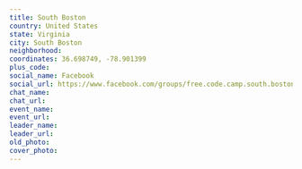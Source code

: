 ```yaml
---
title: South Boston
country: United States
state: Virginia
city: South Boston
neighborhood: 
coordinates: 36.698749, -78.901399
plus_code:
social_name: Facebook
social_url: https://www.facebook.com/groups/free.code.camp.south.boston.va
chat_name:
chat_url:
event_name:
event_url:
leader_name:
leader_url:
old_photo: 
cover_photo:
---
```

